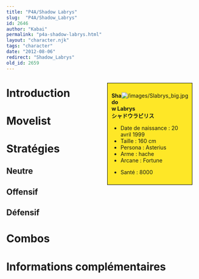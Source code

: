 ```yaml
---
title: "P4A/Shadow Labrys"
slug:  "P4A/Shadow_Labrys"
id: 2646
author: "Kabai"
permalink: "p4a-shadow-labrys.html"
layout: "character.njk"
tags: "character"
date: "2012-08-06"
redirect: "Shadow_Labrys"
old_id: 2659
---
```


<div style="float:right; border: 1px black solid; background-color: #FEE727; width: 40%; margin:15px; padding:10px">
<div style="float:right">

![](/images/Slabrys_big.jpg "/images/Slabrys_big.jpg")

</div>
<div>

**Shadow Labrys**  
**シャドウラビリス**  
  

- Date de naissance : 20 avril 1999
- Taille : 160 cm
- Persona : Asterius
- Arme : hache
- Arcane : Fortune

<!-- -->

- Santé : 8000

</div>
</div>

# Introduction

# Movelist

# Stratégies

## Neutre

## Offensif

## Défensif

# Combos

# Informations complémentaires
